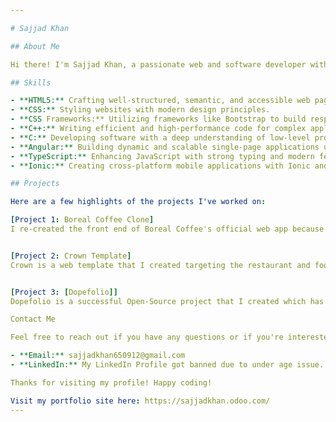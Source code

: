 ```yaml
---

# Sajjad Khan

## About Me

Hi there! I'm Sajjad Khan, a passionate web and software developer with a strong foundation in a variety of programming languages and frameworks. I love creating efficient, user-friendly applications and always strive to stay updated with the latest technologies.

## Skills

- **HTML5:** Crafting well-structured, semantic, and accessible web pages.
- **CSS:** Styling websites with modern design principles.
- **CSS Frameworks:** Utilizing frameworks like Bootstrap to build responsive and visually appealing interfaces.
- **C++:** Writing efficient and high-performance code for complex applications.
- **C:** Developing software with a deep understanding of low-level programming.
- **Angular:** Building dynamic and scalable single-page applications using Angular.
- **TypeScript:** Enhancing JavaScript with strong typing and modern features.
- **Ionic:** Creating cross-platform mobile applications with Ionic and Angular.

## Projects

Here are a few highlights of the projects I've worked on:

[Project 1: Boreal Coffee Clone]
I re-created the front end of Boreal Coffee's official web app because I was attracted to its beautiful UI. It was a great experience for me to build the entire front end.


[Project 2: Crown Template]
Crown is a web template that I created targeting the restaurant and food industry which anyone can use to present their business online.


[Project 3: [Dopefolio]]
Dopefolio is a successful Open-Source project that I created which has been featured on some of the biggest tech sites like CSS-Tricks, Hostinger, etc & used by thousands of developers globally.

Contact Me

Feel free to reach out if you have any questions or if you're interested in collaborating on a project!

- **Email:** sajjadkhan650912@gmail.com
- **LinkedIn:** My LinkedIn Profile got banned due to under age issue.

Thanks for visiting my profile! Happy coding!

Visit my portfolio site here: https://sajjadkhan.odoo.com/
---
```

